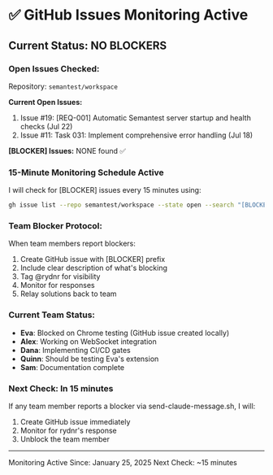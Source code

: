 # ✅ GitHub Issues Monitoring Active

## Current Status: NO BLOCKERS

### Open Issues Checked:
Repository: `semantest/workspace`

**Current Open Issues:**
1. Issue #19: [REQ-001] Automatic Semantest server startup and health checks (Jul 22)
2. Issue #11: Task 031: Implement comprehensive error handling (Jul 18)

**[BLOCKER] Issues:** NONE found ✅

### 15-Minute Monitoring Schedule Active

I will check for [BLOCKER] issues every 15 minutes using:
```bash
gh issue list --repo semantest/workspace --state open --search "[BLOCKER]"
```

### Team Blocker Protocol:

When team members report blockers:
1. Create GitHub issue with [BLOCKER] prefix
2. Include clear description of what's blocking
3. Tag @rydnr for visibility
4. Monitor for responses
5. Relay solutions back to team

### Current Team Status:
- **Eva**: Blocked on Chrome testing (GitHub issue created locally)
- **Alex**: Working on WebSocket integration
- **Dana**: Implementing CI/CD gates
- **Quinn**: Should be testing Eva's extension
- **Sam**: Documentation complete

### Next Check: In 15 minutes

If any team member reports a blocker via send-claude-message.sh, I will:
1. Create GitHub issue immediately
2. Monitor for rydnr's response
3. Unblock the team member

---
Monitoring Active Since: January 25, 2025
Next Check: ~15 minutes